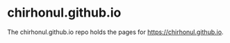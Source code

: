 # chirhonul.github.io

The chirhonul.github.io repo holds the pages for https://chirhonul.github.io.
